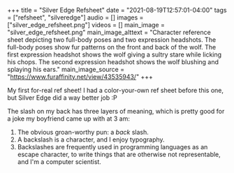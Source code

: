 +++
title = "Silver Edge Refsheet"
date = "2021-08-19T12:57:01-04:00"
tags = ["refsheet", "silveredge"]
audio = []
images = ["silver_edge_refsheet.png"]
videos = []
main_image = "silver_edge_refsheet.png"
main_image_alttext = "Character reference sheet depicting two full-body poses and two expression headshots.  The full-body poses show fur patterns on the front and back of the wolf.  The first expression headshot shows the wolf giving a sultry stare while licking his chops.  The second expression headshot shows the wolf blushing and splaying his ears."
main_image_source = "https://www.furaffinity.net/view/43535943/"
+++

My first for-real ref sheet!  I had a color-your-own ref sheet before this one, but Silver Edge did a way better job :P

<!--more-->

The slash on my back has three layers of meaning, which is pretty good for a joke my boyfriend came up with at 3 am:

1. The obvious groan-worthy pun: a _back_ slash.
1. A backslash is a character, and I enjoy typography.
1. Backslashes are frequently used in programming languages as an escape character, to write things that are otherwise not representable, and I'm a computer scientist.
